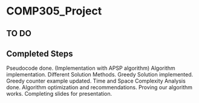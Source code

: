 # COMP305_Project

TO DO
-----------


Completed Steps
-----------------
Pseudocode done. (Implementation with APSP algorithm)
Algorithm implementation.
Different Solution Methods.
Greedy Solution implemented.
Greedy counter example updated.
Time and Space Complexity Analysis done.
Algorithm optimization and recommendations.
Proving our algorithm works.
Completing slides for presentation. 
